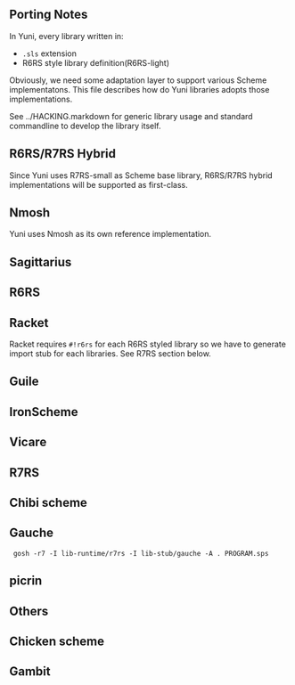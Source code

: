 Porting Notes
-------------

In Yuni, every library written in:

* `.sls` extension
* R6RS style library definition(R6RS-light)

Obviously, we need some adaptation layer to support various Scheme implementatons. This file describes how do Yuni libraries adopts those implementations.

See ../HACKING.markdown for generic library usage and standard commandline to develop the library itself.

R6RS/R7RS Hybrid
----------------

Since Yuni uses R7RS-small as Scheme base library, R6RS/R7RS hybrid implementations will be supported as first-class.

## Nmosh

Yuni uses Nmosh as its own reference implementation.

## Sagittarius

R6RS
----

## Racket

Racket requires `#!r6rs` for each R6RS styled library so we have to generate import stub for each libraries. See R7RS section below.

## Guile

## IronScheme

## Vicare

R7RS
----

## Chibi scheme

## Gauche

```
 gosh -r7 -I lib-runtime/r7rs -I lib-stub/gauche -A . PROGRAM.sps
```

## picrin

Others
------

## Chicken scheme

## Gambit

